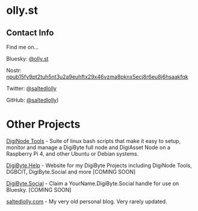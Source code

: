 # olly.st

## Contact Info

Find me on...

Bluesky: [@olly.st](https://bsky.app/profile/olly.st)

Nostr: [npub15fy9pt2tuh5nt3u2a9euhftx29x46vzma8pknx5ecj8r6eu8j6hsaakfqk](nostr://npub15fy9pt2tuh5nt3u2a9euhftx29x46vzma8pknx5ecj8r6eu8j6hsaakfqk)

Twitter: [@saltedlolly](https://twitter.com/saltedlolly)

GitHub: [@saltedlolly](https://github.com/saltedlolly))

# Other Projects

[DigiNode Tools](https://github.com/saltedlolly/diginode-tools) - Suite of linux bash scripts that make it easy to setup, monitor and manage a DigiByte full node and DigiAsset Node on a Raspberry Pi 4, and other Ubuntu or Debian systems.

[DigiByte.Help](https://digibyte.help) - Website for my DigiByte Projects including DigiNode Tools, DGBCIT, DigiByte.Social and more [COMING SOON]

[DigiByte.Social](https://digibyte.social) - Claim a YourName.DigiByte.Social handle for use on Bluesky. [COMING SOON]

[saltedlolly.com](https://saltedlolly.com) - My very old personal blog. Very rarely updated.
